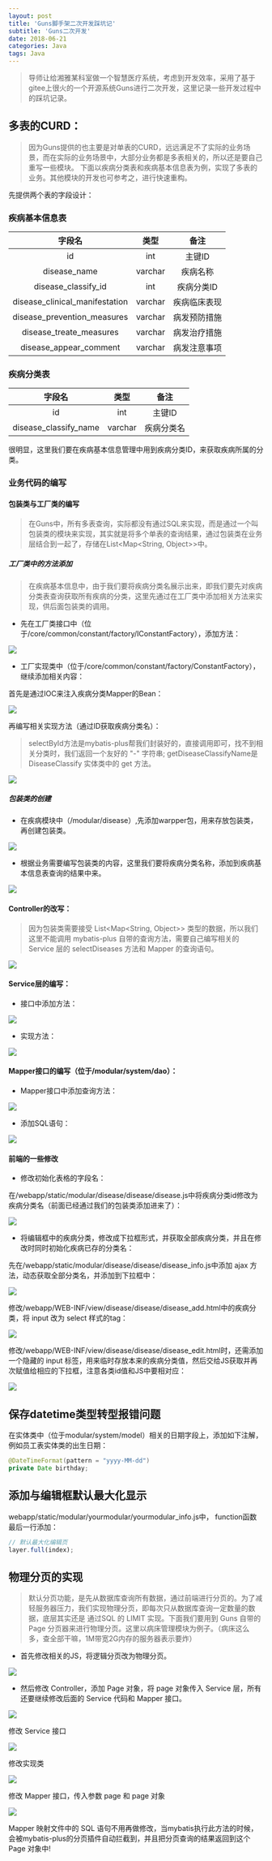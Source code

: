 ```yaml
---
layout: post
title: 'Guns脚手架二次开发踩坑记'
subtitle: 'Guns二次开发'
date: 2018-06-21
categories: Java
tags: Java
---
```


> 导师让给湘雅某科室做一个智慧医疗系统，考虑到开发效率，采用了基于gitee上很火的一个开源系统Guns进行二次开发，这里记录一些开发过程中的踩坑记录。

## 多表的CURD：

> 因为Guns提供的也主要是对单表的CURD，远远满足不了实际的业务场景，而在实际的业务场景中，大部分业务都是多表相关的，所以还是要自己重写一些模块。
> 下面以疾病分类表和疾病基本信息表为例，实现了多表的业务。其他模块的开发也可参考之，进行快速重构。

先提供两个表的字段设计：

### 疾病基本信息表

|字段名|类型|备注|
|:-:|:-:|:-:|
|id|int|主键ID|
|disease_name|varchar|疾病名称|
|disease_classify_id|int|疾病分类ID|
|disease_clinical_manifestation|varchar|疾病临床表现|
|disease_prevention_measures|varchar|病发预防措施|
|disease_treate_measures|varchar|病发治疗措施|
|disease_appear_comment|varchar|病发注意事项|

### 疾病分类表

|字段名|类型|备注|
|:-:|:-:|:-:|
|id|int|主键ID|
|disease_classify_name|varchar|疾病分类名|

很明显，这里我们要在疾病基本信息管理中用到疾病分类ID，来获取疾病所属的分类。

### 业务代码的编写

#### 包装类与工厂类的编写

> 在Guns中，所有多表查询，实际都没有通过SQL来实现，而是通过一个叫包装类的模块来实现，其实就是将多个单表的查询结果，通过包装类在业务层结合到一起了，存储在List<Map<String, Object>>中。

##### 工厂类中的方法添加

> 在疾病基本信息中，由于我们要将疾病分类名展示出来，即我们要先对疾病分类表查询获取所有疾病的分类，这里先通过在工厂类中添加相关方法来实现，供后面包装类的调用。

- 先在工厂类接口中（位于/core/common/constant/factory/IConstantFactory），添加方法：

![](http://oyzvmt76c.bkt.clouddn.com/guns2.png)

- 工厂实现类中（位于/core/common/constant/factory/ConstantFactory），继续添加相关内容：

首先是通过IOC来注入疾病分类Mapper的Bean：

![](http://oyzvmt76c.bkt.clouddn.com/guns1.png)

再编写相关实现方法（通过ID获取疾病分类名）：

> selectById方法是mybatis-plus帮我们封装好的，直接调用即可，找不到相关分类时，我们返回一个友好的 "-" 字符串; getDiseaseClassifyName是 DiseaseClassify 实体类中的 get 方法。

![](http://oyzvmt76c.bkt.clouddn.com/guns3.png)

##### 包装类的创建

- 在疾病模块中（/modular/disease）,先添加warpper包，用来存放包装类，再创建包装类。

![](http://oyzvmt76c.bkt.clouddn.com/guns4.png)

- 根据业务需要编写包装类的内容，这里我们要将疾病分类名称，添加到疾病基本信息表查询的结果中来。

![](http://oyzvmt76c.bkt.clouddn.com/guns5.png)

#### Controller的改写：

> 因为包装类需要接受 List<Map<String, Object>> 类型的数据，所以我们这里不能调用 mybatis-plus 自带的查询方法，需要自己编写相关的 Service 层的 selectDiseases 方法和 Mapper 的查询语句。

![](http://oyzvmt76c.bkt.clouddn.com/guns6.png)

#### Service层的编写：

- 接口中添加方法：

![](http://oyzvmt76c.bkt.clouddn.com/guns7.png)

- 实现方法：

![](http://oyzvmt76c.bkt.clouddn.com/guns8.png)

#### Mapper接口的编写（位于/modular/system/dao）：

- Mapper接口中添加查询方法：

![](http://oyzvmt76c.bkt.clouddn.com/guns9.png)

- 添加SQL语句：

![](http://oyzvmt76c.bkt.clouddn.com/guns10.png)

#### 前端的一些修改

- 修改初始化表格的字段名：

在/webapp/static/modular/disease/disease/disease.js中将疾病分类id修改为疾病分类名（前面已经通过我们的包装类添加进来了）：

![](http://oyzvmt76c.bkt.clouddn.com/guns11.png)

- 将编辑框中的疾病分类，修改成下拉框形式，并获取全部疾病分类，并且在修改时同时初始化疾病已存的分类名：

先在/webapp/static/modular/disease/disease/disease_info.js中添加 ajax 方法，动态获取全部分类名，并添加到下拉框中：

![](http://oyzvmt76c.bkt.clouddn.com/guns12.png)

修改/webapp/WEB-INF/view/disease/disease/disease_add.html中的疾病分类，将 input 改为 select 样式的tag：

![](http://oyzvmt76c.bkt.clouddn.com/guns13.png)

修改/webapp/WEB-INF/view/disease/disease/disease_edit.html时，还需添加一个隐藏的 input 标签，用来临时存放本来的疾病分类值，然后交给JS获取并再次赋值给相应的下拉框，注意各类id值和JS中要相对应：

![](http://oyzvmt76c.bkt.clouddn.com/guns14.png)

## 保存datetime类型转型报错问题

在实体类中（位于modular/system/model）相关的日期字段上，添加如下注解，例如员工表实体类的出生日期：

```JAVA
@DateTimeFormat(pattern = "yyyy-MM-dd")
private Date birthday;
```

## 添加与编辑框默认最大化显示

webapp/static/modular/yourmodular/yourmodular_info.js中，
function函数最后一行添加：

```JAVASCRIPT
// 默认最大化编辑页
layer.full(index);
```

## 物理分页的实现

> 默认分页功能，是先从数据库查询所有数据，通过前端进行分页的。为了减轻服务器压力，我们实现物理分页，即每次只从数据库查询一定数量的数据，底层其实还是 通过SQL 的 LIMIT 实现。下面我们要用到 Guns 自带的 Page 分页器来进行物理分页。这里以病床管理模块为例子。（病床这么多，查全部干嘛，1M带宽2G内存的服务器表示要炸）

- 首先修改相关的JS，将逻辑分页改为物理分页。

![](http://oyzvmt76c.bkt.clouddn.com/guns15.png)

- 然后修改 Controller，添加 Page 对象，将 page 对象传入 Service 层，所有还要继续修改后面的 Service 代码和 Mapper 接口。

![](http://oyzvmt76c.bkt.clouddn.com/guns16.png)

修改 Service 接口

![](http://oyzvmt76c.bkt.clouddn.com/guns17.png)

修改实现类

![](http://oyzvmt76c.bkt.clouddn.com/guns18.png)

修改 Mapper 接口，传入参数 page 和 page 对象

![](http://oyzvmt76c.bkt.clouddn.com/guns19.png)


Mapper 映射文件中的 SQL 语句不用再做修改，当mybatis执行此方法的时候，会被mybatis-plus的分页插件自动拦截到，并且把分页查询的结果返回到这个 Page 对象中!